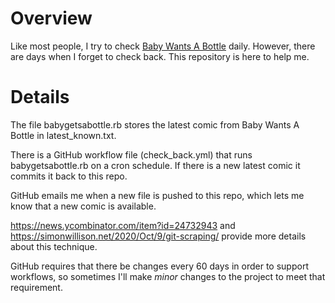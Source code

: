 # Overview

Like most people, I try to check [Baby Wants A Bottle](https://babywantsabottle.com/) daily. However, there are days when I forget to check back. This repository is here to help me.

# Details

The file babygetsabottle.rb stores the latest comic from Baby Wants A Bottle in latest_known.txt.

There is a GitHub workflow file (check_back.yml) that runs babygetsabottle.rb on a cron schedule. If there is a new latest comic it commits it back to this repo.

GitHub emails me when a new file is pushed to this repo, which lets me know that a new comic is available.

https://news.ycombinator.com/item?id=24732943 and https://simonwillison.net/2020/Oct/9/git-scraping/ provide more details about this technique.

GitHub requires that there be changes every 60 days in order to support workflows, so sometimes I'll make _minor_ changes to the project to meet that requirement.
